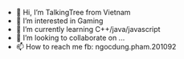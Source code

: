 - 👋 Hi, I’m TalkingTree from Vietnam
- 👀 I’m interested in Gaming
- 🌱 I’m currently learning C++/java/javascript
- 💞️ I’m looking to collaborate on ...
- 📫 How to reach me fb: ngocdung.pham.201092

<!---
TalkingTree92/TalkingTree92 is a ✨ special ✨ repository because its `README.md` (this file) appears on your GitHub profile.
You can click the Preview link to take a look at your changes.
--->
